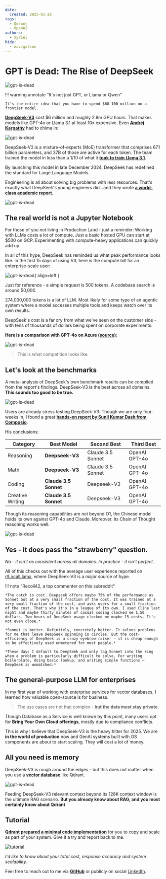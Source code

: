 ```yaml
---
date:
  created: 2025-01-28
tags:
  - Qdrant
  - OpenAI
authors:
  - myriel
hide:
  - navigation
---
```

# GPT is Dead: The Rise of DeepSeek

![gpt-is-dead](../img/gpt-is-dead/social_preview.png)

!!! warning annotate "It's not just GPT, or Llama or Qwen"

    It's the entire idea that you have to spend $60-100 million on a frontier model.

[**DeepSeek-V3**](https://huggingface.co/deepseek-ai/DeepSeek-V3) cost $6 million and roughly 2.8m GPU hours. That makes models like GPT-4o or Llama 3.1 at least 10x expensive. Even [**Andrej Karpathy**](https://x.com/karpathy/status/1872362712958906460?lang=en) had to chime in:

![gpt-is-dead](../img/gpt-is-dead/karpathy.png)

DeepSeek-V3 is a mixture-of-experts (MoE) transformer that comprises 671 billion parameters, and 37B of those are active for each token. The team trained the model in less than a 1/10 of what it [**took to train Llama 3.1**](https://build.nvidia.com/meta/llama-3_1-405b-instruct/modelcard). 

By launching this model in late December 2024, DeepSeek has redefined the standard for Large Language Models.

Engineering is all about solving big problems with less resources. That's exactly what DeepSeek's young engineers did...and they wrote [**a world-class academic report**](https://arxiv.org/pdf/2412.19437). 

![gpt-is-dead](../img/gpt-is-dead/gpt-deepseek.jpeg)

## The real world is not a Jupyter Notebook

For those of you not living in Production Land - just a reminder: Working with LLMs costs a lot of compute. Just a basic hosted GPU can start at $500 on GCP. Experimenting with compute-heavy applications can quickly add up.
</br>

In all of this hype, DeepSeek has reminded us what peak performance looks like. In the first 15 days of using V3, here is the compute bill for an enterprise-scale user:

![gpt-is-dead](../img/gpt-is-dead/deepseek-cost.png){ align=left }

Just for reference - a simple request is 500 tokens. A codebase search is around 50,000. 

274,000,000 tokens is a lot of LLM. Most likely for some type of an agentic system where a model accesses multiple tools and keeps watch over its own results. 

DeepSeek's cost is a far cry from what we've seen on the customer side - with tens of thousands of dollars being spent on corporate experiments. 

**Here is a comparison with GPT-4o on Azure [(source)](https://www.reddit.com/r/LocalLLaMA/comments/1hmxjbn/deepseek_is_better_than_4o_on_most_benchmarks_at/):**

![gpt-is-dead](../img/gpt-is-dead/cost.png)

> This is what competition looks like.

## Let's look at the benchmarks

A meta-analysis of DeepSeek's own benchmark results can be compiled from the report's findings. DeepSeek-V3 is the best across all domains. **This sounds too good to be true.**

![gpt-is-dead](../img/gpt-is-dead/benchmarks.png)

Users are already stress testing DeepSeek-V3. Though we are only four-weeks in, I found a great [**hands-on report by Sunil Kumar Dash from Composio**](https://composio.dev/blog/notes-on-new-deepseek-v3/).

His conclusions:

| Category          | Best Model           | Second Best        | Third Best      |
|------------------|---------------------|-------------------|----------------|
| Reasoning       | **Deepseek-V3**      | Claude 3.5 Sonnet | OpenAI GPT-4o  |
| Math           | **Deepseek-V3**      | Claude 3.5 Sonnet | OpenAI GPT-4o  |
| Coding         | **Claude 3.5 Sonnet** | Deepseek-V3       | OpenAI GPT-4o  |
| Creative Writing | **Claude 3.5 Sonnet** | Deepseek-V3       | OpenAI GPT-4o  |

Though its reasoning capabilities are not beyond O1, the Chinese model holds its own against GPT-4o and Claude. Moreover, its Chain of Thought reasoning works well. 

![gpt-is-dead](../img/gpt-is-dead/chain-of-thought.png)

## Yes - it does pass the "strawberry" question. 

*No - it isn't as consistent across all domains. In practice - it isn't perfect.*

All of this checks out with the average user experience reported on [r/LocalLlama](https://www.reddit.com/r/LocalLLaMA/comments/1i2y810/is_deepseek_v3_overhyped/), where DeepSeek-V3 is a major source of hype. 

!!! note "Recoil42, a top commenter on this subreddit"

    *The catch is cost. Deepseek offers maybe 75% of the performance as Sonnet but at a very small fraction of the cost. It was trained at a very small fraction of the cost, and asks users for a small fraction of the cost. That's why it's in a league of its own. I used Cline last night and maybe thirty minutes of casual coding clocked me 1.50 dollars. Two hours of DeepSeek usage clocked me maybe 15 cents. It's not even close.*

    *Sonnet is better. Definitely, concretely better. It solves problems for me that leave DeepSeek spinning in circles. But the cost-efficiency of DeepSeek is a crazy eyebrow-raiser — it is cheap enough to be effectively used unmetered for most people.*

    *These days I default to DeepSeek and only tag Sonnet into the ring when a problem is particularly difficult to solve. For writing boilerplate, doing basic lookup, and writing simple functions — DeepSeek is unmatched.*
   

## The general-purpose LLM for enterprises

In my first year of working with enterprise services for vector databases, I learned how valuable open-source is for business.

> The use cases are not that complex - **but the data must stay private**.

Though Database as a Service is well known by this point, many users opt for **Bring Your Own Cloud offerings**, mostly due to compliance conflicts. 

This is why I believe that DeepSeek-V3 is the heavy hitter for 2025. We are **in the world of production** now and GenAI systems built with OS components are about to start scaling. They will cost a lot of money.

## All you need is memory

DeepSeek-V3 is rough around the edges - but this does not matter when you use a [**vector database**](https://qdrant.tech) like Qdrant. 

![gpt-is-dead](../img/gpt-is-dead/vector-database.png)

Feeding DeepSeek-V3 relevant context beyond its 128K context window is the ultimate RAG scenario. **But you already know about RAG, and you most certainly know about Qdrant**.

## Tutorial

[**Qdrant prepared a minimal code implementation**](https://github.com/qdrant/examples/blob/master/rag-with-qdrant-deepseek/deepseek-qdrant.ipynb) for you to copy and scale as part of your system. Give it a try and report back to me. 

[![tutorial](../img/gpt-is-dead/tutorial.png)](https://github.com/qdrant/examples/blob/master/rag-with-qdrant-deepseek/deepseek-qdrant.ipynb)

*I'd like to know about your total cost, response accuracy and system scalability.*

Feel free to reach out to me via [**GitHub**](https://www.github.com/davidmyriel/) or publicly on social [LinkedIn](https://www.linkedin.com/in/davidmyriel/). 


